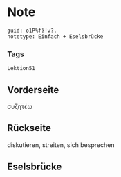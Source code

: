 # Note
```
guid: o1P%f}!v?.
notetype: Einfach + Eselsbrücke
```

### Tags
```
Lektion51
```

## Vorderseite
συζητέω

## Rückseite
diskutieren, streiten, sich besprechen

## Eselsbrücke

